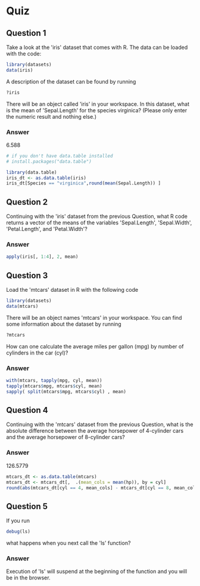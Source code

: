 Quiz
====

Question 1
----------

Take a look at the 'iris' dataset that comes with R. The data can be loaded with the code:
```R
library(datasets)
data(iris)
```
A description of the dataset can be found by running
```R
?iris
```
There will be an object called 'iris' in your workspace. In this dataset, what is the mean of 'Sepal.Length' for the species virginica? (Please only enter the numeric result and nothing else.)

### Answer

6.588

```R
# if you don't have data.table installed
# install.packages("data.table")

library(data.table)
iris_dt <- as.data.table(iris)
iris_dt[Species == "virginica",round(mean(Sepal.Length)) ]
```

Question 2
----------

Continuing with the 'iris' dataset from the previous Question, what R code returns a vector of the means of the variables 'Sepal.Length', 'Sepal.Width', 'Petal.Length', and 'Petal.Width'?

### Answer
```R
apply(iris[, 1:4], 2, mean)
```

Question 3
----------

Load the 'mtcars' dataset in R with the following code
```R
library(datasets)
data(mtcars)
```
There will be an object names 'mtcars' in your workspace. You can find some information about the dataset by running
```R
?mtcars
```
How can one calculate the average miles per gallon (mpg) by number of cylinders in the car (cyl)?

### Answer
```R
with(mtcars, tapply(mpg, cyl, mean))
tapply(mtcars$mpg, mtcars$cyl, mean)
sapply( split(mtcars$mpg, mtcars$cyl) , mean)
```

Question 4
----------

Continuing with the 'mtcars' dataset from the previous Question, what is the absolute difference between the average horsepower of 4-cylinder cars and the average horsepower of 8-cylinder cars?

### Answer

126.5779

```R
mtcars_dt <- as.data.table(mtcars)
mtcars_dt <- mtcars_dt[,  .(mean_cols = mean(hp)), by = cyl]
round(abs(mtcars_dt[cyl == 4, mean_cols] - mtcars_dt[cyl == 8, mean_cols]))
````

Question 5
----------

If you run
```R
debug(ls)
```
what happens when you next call the 'ls' function?

### Answer

Execution of 'ls' will suspend at the beginning of the function and you will be in the browser.
